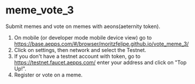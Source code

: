 # meme_vote_3

Submit memes and vote on memes with aeons(aeternity token).

1. On mobile (or developer mode mobile device view) go to https://base.aepps.com/#/browser/moritzfelipe.github.io/vote_meme_3/
2. Click on settings, then network and select the Testnet.
3. If you don't have a testnet account with token, go to https://testnet.faucet.aepps.com/ enter your address and click on "Top Up!".
4. Register or vote on a meme.
